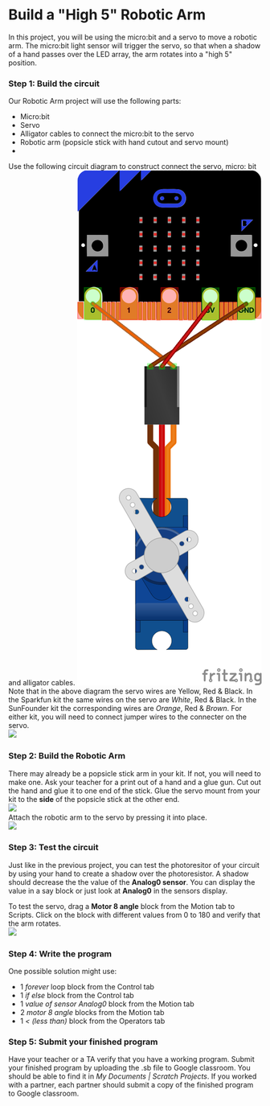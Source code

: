 # Build a "High 5" Robotic Arm
In this project, you will be using the micro:bit and a servo to move a robotic arm. The micro:bit light sensor will trigger the servo, so that when a shadow of a hand passes over the LED array, the arm rotates into a "high 5" position.

### Step 1: Build the circuit
Our Robotic Arm project will use the following parts:
- Micro:bit
- Servo
- Alligator cables to connect the micro:bit to the servo
- Robotic arm (popsicle stick with hand cutout and servo mount)
-   

Use the following circuit diagram to construct connect the servo, micro: bit and alligator cables. 
![](MicrobitServoConnections.png)   
Note that in the above diagram the servo wires are Yellow, Red & Black. In the Sparkfun kit the same wires on the servo are *White*, Red & Black. In the SunFounder kit the corresponding wires are *Orange*, Red & *Brown*. For either kit, you will need to connect jumper wires to the connecter on the servo.   
![](ServoConnector.png)   
### Step 2: Build the Robotic Arm
There may already be a popsicle stick arm in your kit. If not, you will need to make one. Ask your teacher for a print out of a hand and a glue gun. Cut out the hand and glue it to one end of the stick. Glue the servo mount from your kit to the **side** of the popsicle stick at the other end.     
![](Hi5-1.png)   
Attach the robotic arm to the servo by pressing it into place.   
![](Hi5-2.png)   
### Step 3: Test the circuit
Just like in the previous project, you can test the photoresitor of your circuit by using your hand to create a shadow over the photoresistor. A shadow should decrease the the value of the **Analog0 sensor**. You can display the value in a say block or just look at **Analog0** in the sensors display. 

To test the servo, drag a **Motor 8 angle** block from the Motion tab to Scripts. Click on the block with different values from 0 to 180 and verify that the arm rotates.    
![](Hi5-3.png) 
### Step 4: Write the program
One possible solution might use:
- 1 *forever* loop block from the Control tab
- 1 *if else* block from the Control tab
- 1 *value of sensor Analog0* block from the Motion tab
- 2 *motor 8 angle* blocks from the Motion tab
- 1 *< (less than)* block from the Operators tab

### Step 5: Submit your finished program
Have your teacher or a TA verify that you have a working program. Submit your finished program by uploading the .sb file to Google classroom. You should be able to find it in *My Documents | Scratch Projects*. If you worked with a partner, each partner should submit a copy of the finished program to Google classroom.
